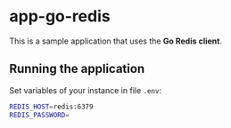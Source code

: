 # app-go-redis

This is a sample application that uses the **Go Redis client**.

## Running the application

Set variables of your instance in file `.env`:

```bash
REDIS_HOST=redis:6379
REDIS_PASSWORD=
```
